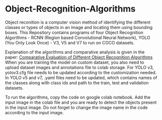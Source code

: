 # Object-Recognition-Algorithms

Object reconition is a computer vision method of identifying the different classes or types of objects in an image and locating them using bounding boxes. This Repository contains programs of four Object Recognition Algorithms - RCNN (Region based Convolutional Neural Network), YOLO (You Only Look Once) - V3, V5 and V7 to run on COCO datasets.  

Explanation of the algorithms and comparative analysis is given in the paper: [Comparative Evaluation of Different Object Recognition Algorithms]([https://drive.google.com/file/d/1IRfbAnjQ-XJj_D3DSpzarw9LMUmhD_rO/view?usp=sharing])
When you are training the model on custom dataset, you also need to upload dataset images and annotations file to colab storage. For YOLO v3, yolov3.cfg file needs to be updated according to the customization needed. In YOLO v5 and v7, .yaml files need to be updated, which contains names of the classes along with class ids and path to the train, test and validation datasets.   

To run the algorithms, copy the code on google colab notebook. Add the input image in the colab file and you are ready to detect the objects present in the input image. Do not forget to change the image name in the code according to the input image. 
